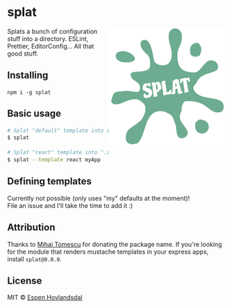 # splat

<img align="right" width="270" height="270" src="assets/splat-text.png" alt="Splat">

Splats a bunch of configuration stuff into a directory. ESLint, Prettier, EditorConfig... All that good stuff.

## Installing

```
npm i -g splat
```

## Basic usage

```bash
# Splat "default" template into current working directory
$ splat

# Splat "react" template into "./myApp"
$ splat --template react myApp
```

## Defining templates

Currently not possible (only uses "my" defaults at the moment)!  
File an issue and I'll take the time to add it :)

## Attribution

Thanks to [Mihai Tomescu](https://github.com/matomesc) for donating the package name. If you're looking for the module that renders mustache templates in your express apps, install `splat@0.0.0`.

## License

MIT © [Espen Hovlandsdal](https://espen.codes/)
